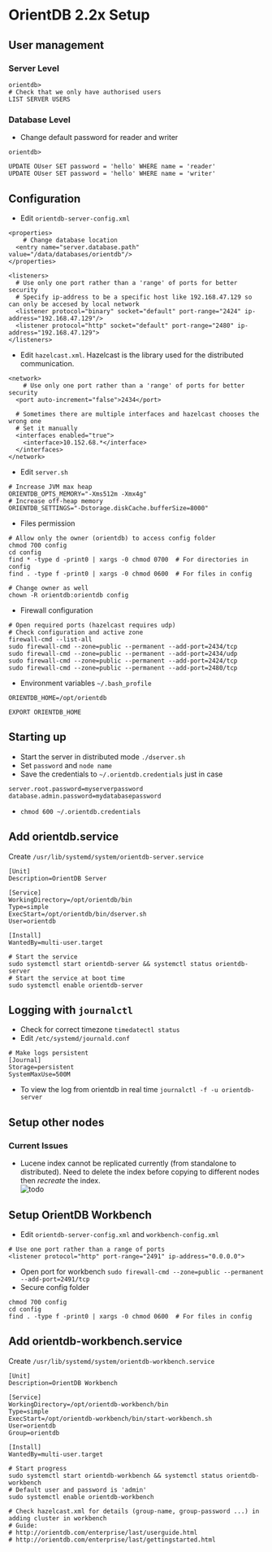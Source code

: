 OrientDB 2.2x Setup
===================

## User management

### Server Level
```
orientdb>
# Check that we only have authorised users
LIST SERVER USERS
```

### Database Level
- Change default password for reader and writer
```
orientdb>

UPDATE OUser SET password = 'hello' WHERE name = 'reader'
UPDATE OUser SET password = 'hello' WHERE name = 'writer'
```

## Configuration
- Edit `orientdb-server-config.xml`
```
<properties>
    # Change database location
  <entry name="server.database.path" value="/data/databases/orientdb"/>
</properties>

<listeners>
  # Use only one port rather than a 'range' of ports for better security
  # Specify ip-address to be a specific host like 192.168.47.129 so can only be accesed by local network
  <listener protocol="binary" socket="default" port-range="2424" ip-address="192.168.47.129"/>
  <listener protocol="http" socket="default" port-range="2480" ip-address="192.168.47.129">
</listeners>
```

- Edit `hazelcast.xml`. Hazelcast is the library used for the distributed communication.
```
<network>
    # Use only one port rather than a 'range' of ports for better security
  <port auto-increment="false">2434</port>
  
  # Sometimes there are multiple interfaces and hazelcast chooses the wrong one
  # Set it manually
  <interfaces enabled="true">
    <interface>10.152.68.*</interface>   
  </interfaces>    
</network>
```

- Edit `server.sh`
```
# Increase JVM max heap
ORIENTDB_OPTS_MEMORY="-Xms512m -Xmx4g"
# Increase off-heap memory
ORIENTDB_SETTINGS="-Dstorage.diskCache.bufferSize=8000"
```

- Files permission
```
# Allow only the owner (orientdb) to access config folder
chmod 700 config
cd config
find * -type d -print0 | xargs -0 chmod 0700  # For directories in config
find . -type f -print0 | xargs -0 chmod 0600  # For files in config

# Change owner as well
chown -R orientdb:orientdb config
```

- Firewall configuration
```
# Open required ports (hazelcast requires udp)
# Check configuration and active zone
firewall-cmd --list-all  
sudo firewall-cmd --zone=public --permanent --add-port=2434/tcp
sudo firewall-cmd --zone=public --permanent --add-port=2434/udp 
sudo firewall-cmd --zone=public --permanent --add-port=2424/tcp
sudo firewall-cmd --zone=public --permanent --add-port=2480/tcp
```

- Environment variables `~/.bash_profile`
```
ORIENTDB_HOME=/opt/orientdb

EXPORT ORIENTDB_HOME
```
## Starting up
- Start the server in distributed mode `./dserver.sh`
- Set `password` and `node name` 
- Save the credentials to `~/.orientdb.credentials` just in case
```
server.root.password=myserverpassword
database.admin.password=mydatabasepassword
```
- `chmod 600 ~/.orientdb.credentials`

## Add orientdb.service

Create `/usr/lib/systemd/system/orientdb-server.service`
```
[Unit]
Description=OrientDB Server

[Service]
WorkingDirectory=/opt/orientdb/bin
Type=simple
ExecStart=/opt/orientdb/bin/dserver.sh
User=orientdb

[Install]
WantedBy=multi-user.target
```

```
# Start the service
sudo systemctl start orientdb-server && systemctl status orientdb-server
# Start the service at boot time
sudo systemctl enable orientdb-server
```

## Logging with `journalctl`
- Check for correct timezone `timedatectl status`
- Edit `/etc/systemd/journald.conf`
```
# Make logs persistent
[Journal]
Storage=persistent
SystemMaxUse=500M
```
- To view the log from orientdb in real time `journalctl -f -u orientdb-server`  

## Setup other nodes
### Current Issues
- Lucene index cannot be replicated currently (from standalone to distributed). Need to delete the index before copying to different nodes then *recreate* the index.  
![todo](http://www.maniacworld.com/lazy-cat.jpg)

## Setup OrientDB Workbench
- Edit `orientdb-server-config.xml` and `workbench-config.xml`
```
# Use one port rather than a range of ports
<listener protocol="http" port-range="2491" ip-address="0.0.0.0">
```
- Open port for workbench
`sudo firewall-cmd --zone=public --permanent --add-port=2491/tcp`
- Secure config folder
```
chmod 700 config
cd config
find . -type f -print0 | xargs -0 chmod 0600  # For files in config
```

## Add orientdb-workbench.service
Create `/usr/lib/systemd/system/orientdb-workbench.service`
```
[Unit]
Description=OrientDB Workbench

[Service]
WorkingDirectory=/opt/orientdb-workbench/bin
Type=simple
ExecStart=/opt/orientdb-workbench/bin/start-workbench.sh
User=orientdb
Group=orientdb

[Install]
WantedBy=multi-user.target
```
```
# Start progress
sudo systemctl start orientdb-workbench && systemctl status orientdb-workbench
# Default user and password is 'admin'
sudo systemctl enable orientdb-workbench
```

```
# Check hazelcast.xml for details (group-name, group-password ...) in adding cluster in workbench
# Guide: 
# http://orientdb.com/enterprise/last/userguide.html
# http://orientdb.com/enterprise/last/gettingstarted.html
```